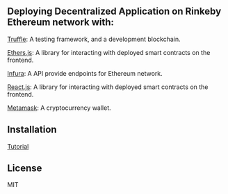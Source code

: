 ## Deploying Decentralized Application on Rinkeby Ethereum network with:

[Truffle](https://trufflesuite.com/docs/truffle/getting-started/installation): A testing framework, and a development blockchain.

[Ethers.js](https://www.npmjs.com/package/ethers): A library for interacting with deployed smart contracts on the frontend.

[Infura](https://infura.io/): A API provide endpoints for Ethereum network.

[React.js](https://reactjs.org/): A library for interacting with deployed smart contracts on the frontend.

[Metamask](https://metamask.io/): A cryptocurrency wallet.

## Installation
[Tutorial](https://dev.to/heydamali/a-guide-to-building-testing-and-deploying-your-first-dapp-with-truffle-ethersjs-ganache-and-react-1mh0) 

## License
MIT
